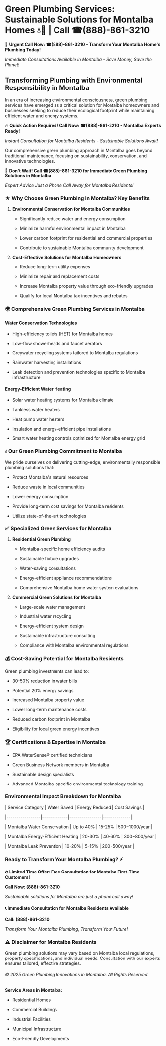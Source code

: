 # Green Plumbing Services: Sustainable Solutions for Montalba Homes 💧🌿 | Call ☎(888)-861-3210

🚨 **Urgent Call Now: ☎(888)-861-3210 - Transform Your Montalba Home's Plumbing Today!**
*Immediate Consultations Available in Montalba - Save Money, Save the Planet!*

## Transforming Plumbing with Environmental Responsibility in Montalba

In an era of increasing environmental consciousness, green plumbing services have emerged as a critical solution for Montalba homeowners and businesses seeking to reduce their ecological footprint while maintaining efficient water and energy systems. 

🔥 **Quick Action Required! Call Now: ☎(888)-861-3210 - Montalba Experts Ready!**
*Instant Consultation for Montalba Residents - Sustainable Solutions Await!*

Our comprehensive green plumbing approach in Montalba goes beyond traditional maintenance, focusing on sustainability, conservation, and innovative technologies.

🚨 **Don't Wait! Call ☎(888)-861-3210 for Immediate Green Plumbing Solutions in Montalba**
*Expert Advice Just a Phone Call Away for Montalba Residents!*

### ★ Why Choose Green Plumbing in Montalba? Key Benefits

1. **Environmental Conservation for Montalba Communities** 
   - Significantly reduce water and energy consumption
   - Minimize harmful environmental impact in Montalba
   - Lower carbon footprint for residential and commercial properties
   - Contribute to sustainable Montalba community development

2. **Cost-Effective Solutions for Montalba Homeowners** 
   - Reduce long-term utility expenses
   - Minimize repair and replacement costs
   - Increase Montalba property value through eco-friendly upgrades
   - Qualify for local Montalba tax incentives and rebates

### 🌍 Comprehensive Green Plumbing Services in Montalba

#### Water Conservation Technologies
- High-efficiency toilets (HET) for Montalba homes
- Low-flow showerheads and faucet aerators
- Greywater recycling systems tailored to Montalba regulations
- Rainwater harvesting installations
- Leak detection and prevention technologies specific to Montalba infrastructure

#### Energy-Efficient Water Heating
- Solar water heating systems for Montalba climate
- Tankless water heaters
- Heat pump water heaters
- Insulation and energy-efficient pipe installations
- Smart water heating controls optimized for Montalba energy grid

### 💧 Our Green Plumbing Commitment to Montalba

We pride ourselves on delivering cutting-edge, environmentally responsible plumbing solutions that:
- Protect Montalba's natural resources
- Reduce waste in local communities
- Lower energy consumption
- Provide long-term cost savings for Montalba residents
- Utilize state-of-the-art technologies

### ✅ Specialized Green Services for Montalba

1. **Residential Green Plumbing**
   - Montalba-specific home efficiency audits
   - Sustainable fixture upgrades
   - Water-saving consultations
   - Energy-efficient appliance recommendations
   - Comprehensive Montalba home water system evaluations

2. **Commercial Green Solutions for Montalba**
   - Large-scale water management
   - Industrial water recycling
   - Energy-efficient system design
   - Sustainable infrastructure consulting
   - Compliance with Montalba environmental regulations

### 💰 Cost-Saving Potential for Montalba Residents

Green plumbing investments can lead to:
- 30-50% reduction in water bills
- Potential 20% energy savings
- Increased Montalba property value
- Lower long-term maintenance costs
- Reduced carbon footprint in Montalba
- Eligibility for local green energy incentives

### 🏆 Certifications & Expertise in Montalba

- EPA WaterSense® certified technicians
- Green Business Network members in Montalba
- Sustainable design specialists
- Advanced Montalba-specific environmental technology training

### Environmental Impact Breakdown for Montalba

| Service Category | Water Saved | Energy Reduced | Cost Savings |
|-----------------|-------------|----------------|--------------|
| Montalba Water Conservation | Up to 40% | 15-25% | $500-$1000/year |
| Montalba Energy-Efficient Heating | 20-30% | 40-60% | $300-$800/year |
| Montalba Leak Prevention | 10-20% | 5-15% | $200-$500/year |

### Ready to Transform Your Montalba Plumbing? ⚡

**🔥 Limited Time Offer: Free Consultation for Montalba First-Time Customers!**

**Call Now: (888)-861-3210**
*Sustainable solutions for Montalba are just a phone call away!*

#### 📞 Immediate Consultation for Montalba Residents Available

**Call: (888)-861-3210**
*Transform Your Montalba Plumbing, Transform Your Future!*

### ⚠️ Disclaimer for Montalba Residents

Green plumbing solutions may vary based on Montalba local regulations, property specifications, and individual needs. Consultation with our experts ensures tailored, effective strategies.

###### © 2025 Green Plumbing Innovations in Montalba. All Rights Reserved.

**Service Areas in Montalba:** 
- Residential Homes
- Commercial Buildings
- Industrial Facilities
- Municipal Infrastructure
- Eco-Friendly Developments